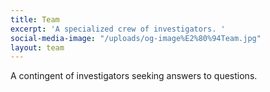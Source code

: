 ```yaml
---
title: Team
excerpt: 'A specialized crew of investigators. '
social-media-image: "/uploads/og-image%E2%80%94Team.jpg"
layout: team
---
```


A contingent of investigators seeking answers to questions. 